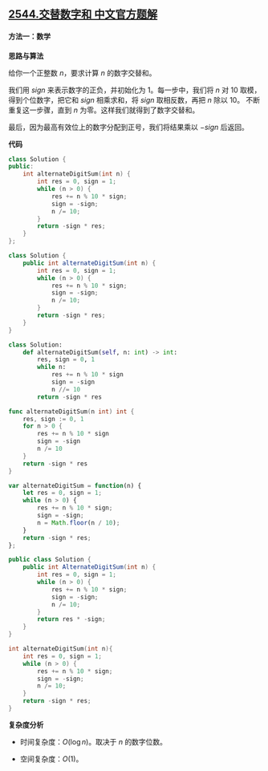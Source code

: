 ## [2544.交替数字和 中文官方题解](https://leetcode.cn/problems/alternating-digit-sum/solutions/100000/jiao-ti-shu-zi-he-by-leetcode-solution-uz50)

#### 方法一：数学

**思路与算法**

给你一个正整数 $n$，要求计算 $n$ 的数字交替和。

我们用 $\textit{sign}$ 来表示数字的正负，并初始化为 $1$。每一步中，我们将 $n$ 对 $10$ 取模，得到个位数字，把它和 $\textit{sign}$ 相乘求和，将 $\textit{sign}$ 取相反数，再把 $n$ 除以 $10$。 不断重复这一步骤，直到 $n$ 为零。这样我们就得到了数字交替和。

最后，因为最高有效位上的数字分配到正号，我们将结果乘以 $-\textit{sign}$ 后返回。

**代码**

```C++ [sol1-C++]
class Solution {
public:
    int alternateDigitSum(int n) {
        int res = 0, sign = 1;
        while (n > 0) {
            res += n % 10 * sign;
            sign = -sign;
            n /= 10;
        }
        return -sign * res;
    }
};
```

```Java [sol1-Java]
class Solution {
    public int alternateDigitSum(int n) {
        int res = 0, sign = 1;
        while (n > 0) {
            res += n % 10 * sign;
            sign = -sign;
            n /= 10;
        }
        return -sign * res;
    }
}
```

```Python [sol1-Python3]
class Solution:
    def alternateDigitSum(self, n: int) -> int:
        res, sign = 0, 1
        while n:
            res += n % 10 * sign
            sign = -sign
            n //= 10
        return -sign * res
```

```Go [sol1-Go]
func alternateDigitSum(n int) int {
    res, sign := 0, 1
    for n > 0 {
        res += n % 10 * sign
        sign = -sign
        n /= 10
    }
    return -sign * res
}
```

```JavaScript [sol1-JavaScript]
var alternateDigitSum = function(n) {
    let res = 0, sign = 1;
    while (n > 0) {
        res += n % 10 * sign;
        sign = -sign;
        n = Math.floor(n / 10);
    }
    return -sign * res;
};
```

```C# [sol1-C#]
public class Solution {
    public int AlternateDigitSum(int n) {
        int res = 0, sign = 1;
        while (n > 0) {
            res += n % 10 * sign;
            sign = -sign;
            n /= 10;
        }
        return res * -sign;
    }
}
```

```C [sol1-C]
int alternateDigitSum(int n){
    int res = 0, sign = 1;
    while (n > 0) {
        res += n % 10 * sign;
        sign = -sign;
        n /= 10;
    }
    return -sign * res;
}
```

**复杂度分析**

- 时间复杂度：$O(\log n)$。取决于 $n$ 的数字位数。

- 空间复杂度：$O(1)$。